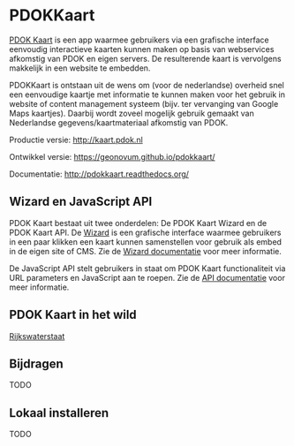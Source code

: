# PDOKKaart

[PDOK Kaart](http://kaart.pdok.nl/) is een app waarmee gebruikers via een grafische interface eenvoudig interactieve kaarten kunnen maken op basis van webservices afkomstig van PDOK en eigen servers. De resulterende kaart is vervolgens makkelijk in een website te embedden.

PDOKKaart is ontstaan uit de wens om (voor de nederlandse) overheid snel een eenvoudige kaartje met informatie te kunnen maken voor het gebruik in website of content management systeem (bijv. ter vervanging van Google Maps kaartjes). 
Daarbij wordt zoveel mogelijk gebruik gemaakt van Nederlandse gegevens/kaartmateriaal afkomstig van PDOK.

Productie versie: http://kaart.pdok.nl

Ontwikkel versie: https://geonovum.github.io/pdokkaart/

Documentatie: http://pdokkaart.readthedocs.org/

## Wizard en JavaScript API

PDOK Kaart bestaat uit twee onderdelen: De PDOK Kaart Wizard en de PDOK Kaart API. De [Wizard](http://kaart.pdok.nl>) is een grafische interface waarmee gebruikers in een paar klikken een kaart kunnen samenstellen voor gebruik als embed in de eigen site of CMS. Zie de [Wizard documentatie](http://pdokkaart.readthedocs.org/nl/latest/wizard.html) voor meer informatie. 

De JavaScript API stelt gebruikers in staat om PDOK Kaart functionaliteit via URL parameters en JavaScript aan te roepen. Zie de [API documentatie](http://pdokkaart.readthedocs.org/nl/latest/api.html) voor meer informatie.

## PDOK Kaart in het wild

[Rijkswaterstaat](http://demo-geoservices.rijkswaterstaat.nl/pdokkaart/)

## Bijdragen

TODO

## Lokaal installeren

TODO
